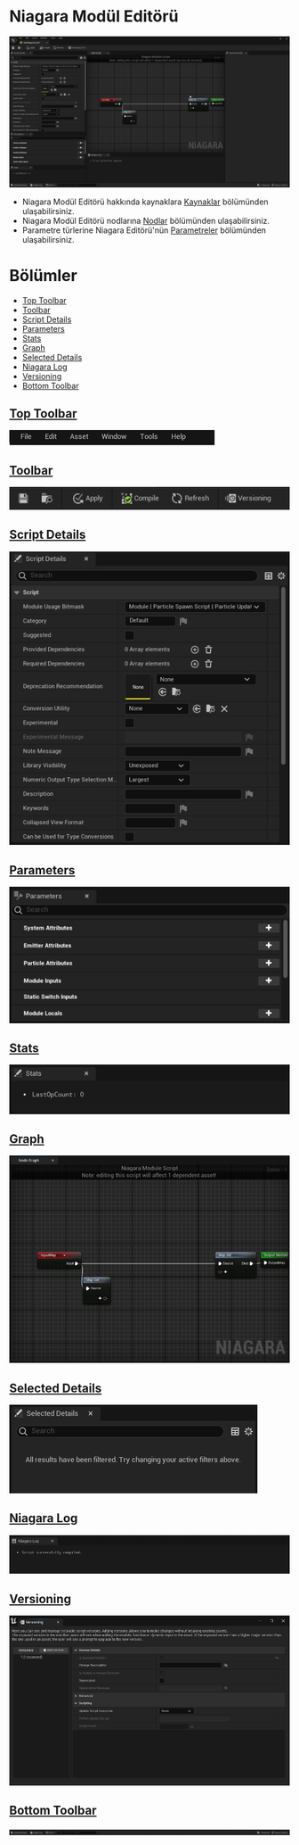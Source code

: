 # Niagara Modül Editörü
<img src="../../Dosyalar/Niagara_Module_Editor_Ana_Ekran.jpg">


* Niagara Modül Editörü hakkında kaynaklara [Kaynaklar](Kaynaklar) bölümünden ulaşabilirsiniz.
* Niagara Modül Editörü nodlarına [Nodlar](Nodlar) bölümünden ulaşabilirsiniz.
* Parametre türlerine Niagara Editörü'nün [Parametreler](../Niagara%20Editörü/Parameters#parametre-türleri) bölümünden ulaşabilirsiniz.


# Bölümler

* [Top Toolbar](#top-toolbar)
* [Toolbar](#toolbar)
* [Script Details](#script-details)
* [Parameters](#parameters)
* [Stats](#stats)
* [Graph](#graph)
* [Selected Details](#selected-details)
* [Niagara Log](#niagara-log)
* [Versioning](#versioning)
* [Bottom Toolbar](#bottom-toolbar)


## [Top Toolbar](../../Diger/Top%20Toolbar%20(Araç%20Çubugu))
<img src="../../Dosyalar/Niagara_Module_Editor_Top_Toolbar.jpg">

## [Toolbar](Toolbar)
<img src="../../Dosyalar/Niagara_Module_Editor_Toolbar.jpg">

## [Script Details](Script%20Details)
<img src="../../Dosyalar/Niagara_Module_Editor_Script_Details.jpg">

## [Parameters](Parameters)
<img src="../../Dosyalar/Niagara_Module_Editor_Parameters.jpg">

## [Stats](Stats)
<img src="../../Dosyalar/Niagara_Module_Editor_Stats.jpg">

## [Graph](Graph)
<img src="../../Dosyalar/Niagara_Module_Editor_Graph.jpg">

## [Selected Details](Selected%20Details)
<img src="../../Dosyalar/Niagara_Module_Editor_Selected_Details.jpg">

## [Niagara Log](Niagara%20Log)
<img src="../../Dosyalar/Niagara_Module_Editor_Niagara_Log.jpg">

## [Versioning](Versioning)
<img src="../../Dosyalar/Niagara_Module_Editor_Versioning.jpg">

## [Bottom Toolbar](../../Diger/Bottom%20Toolbar%20(Araç%20Çubugu))
<img src="../../Dosyalar/Niagara_Module_Editor_Bottom_Toolbar.jpg">
